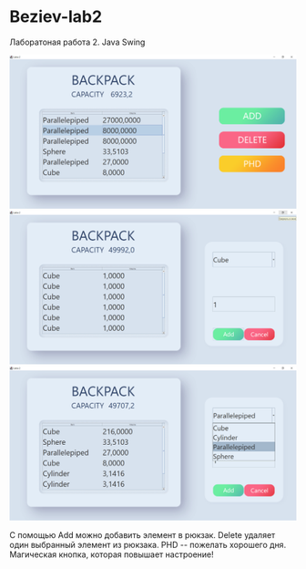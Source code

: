 # Beziev-lab2
Лаборатоная работа 2. Java Swing

![alt text](https://github.com/TimurBeziev/Beziev-lab2/blob/Lab2/src/img/1.png)
![alt text](https://github.com/TimurBeziev/Beziev-lab2/blob/Lab2/src/img/2.png)
![alt text](https://github.com/TimurBeziev/Beziev-lab2/blob/Lab2/src/img/3.png)

С помощью Add можно добавить элемент в рюкзак.
Delete удаляет один выбранный элемент из рюкзака.
PHD -- пожелать хорошего дня. Магическая кнопка, которая повышает настроение!
